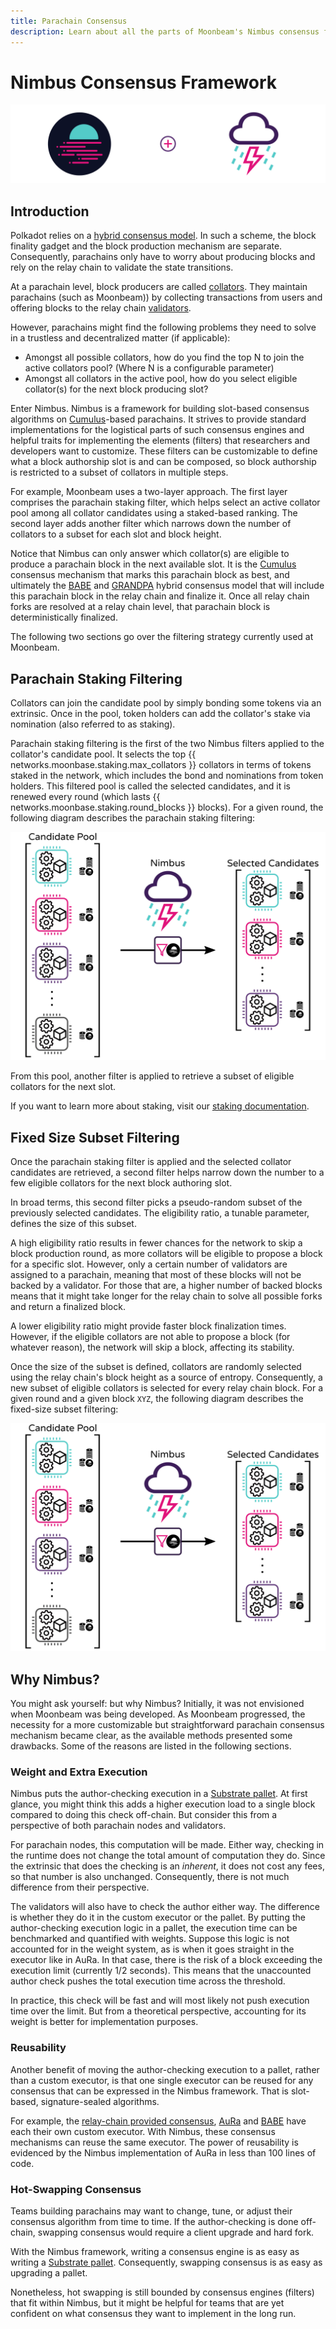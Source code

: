 ```yaml
---
title: Parachain Consensus
description: Learn about all the parts of Moonbeam's Nimbus consensus framework and how it works as part of the Polkadot's shared security model
---
```


# Nimbus Consensus Framework

![Moonbeam Consensus Banner](/images/consensus/consensus-banner.png)

## Introduction

Polkadot relies on a [hybrid consensus model](https://wiki.polkadot.network/docs/en/learn-consensus). In such a scheme, the block finality gadget and the block production mechanism are separate. Consequently, parachains only have to worry about producing blocks and rely on the relay chain to validate the state transitions.

At a parachain level, block producers are called [collators](https://wiki.polkadot.network/docs/en/learn-collator). They maintain parachains (such as Moonbeam)) by collecting transactions from users and offering blocks to the relay chain [validators](https://wiki.polkadot.network/docs/en/learn-validator).

However, parachains might find the following problems they need to solve in a trustless and decentralized matter (if applicable):

 - Amongst all possible collators, how do you find the top N to join the active collators pool? (Where N is a configurable parameter)
 - Amongst all collators in the active pool, how do you select eligible collator(s) for the next block producing slot?

Enter Nimbus. Nimbus is a framework for building slot-based consensus algorithms on [Cumulus](https://github.com/paritytech/cumulus)-based parachains. It strives to provide standard implementations for the logistical parts of such consensus engines and helpful traits for implementing the elements (filters) that researchers and developers want to customize. These filters can be customizable to define what a block authorship slot is and can be composed, so block authorship is restricted to a subset of collators in multiple steps.

For example, Moonbeam uses a two-layer approach. The first layer comprises the parachain staking filter, which helps select an active collator pool among all collator candidates using a staked-based ranking. The second layer adds another filter which narrows down the number of collators to a subset for each slot and block height.

Notice that Nimbus can only answer which collator(s) are eligible to produce a parachain block in the next available slot. It is the [Cumulus](https://wiki.polkadot.network/docs/en/build-cumulus#docsNav) consensus mechanism that marks this parachain block as best, and ultimately the [BABE](https://wiki.polkadot.network/docs/en/learn-consensus#babe) and [GRANDPA](https://wiki.polkadot.network/docs/en/learn-consensus#grandpa-finality-gadget) hybrid consensus model that will include this parachain block in the relay chain and finalize it. Once all relay chain forks are resolved at a relay chain level, that parachain block is deterministically finalized.

The following two sections go over the filtering strategy currently used at Moonbeam.

## Parachain Staking Filtering

Collators can join the candidate pool by simply bonding some tokens via an extrinsic. Once in the pool, token holders can add the collator's stake via nomination (also referred to as staking).

Parachain staking filtering is the first of the two Nimbus filters applied to the collator's candidate pool. It selects the top {{ networks.moonbase.staking.max_collators }} collators in terms of tokens staked in the network, which includes the bond and nominations from token holders. This filtered pool is called the selected candidates, and it is renewed every round (which lasts {{ networks.moonbase.staking.round_blocks }} blocks). For a given round, the following diagram describes the parachain staking filtering:

![Nimbus Parachain Staking Filter](/images/consensus/consensus-images1.png)

From this pool, another filter is applied to retrieve a subset of eligible collators for the next slot.

If you want to learn more about staking, visit our [staking documentation](/staking/overview).

## Fixed Size Subset Filtering

Once the parachain staking filter is applied and the selected collator candidates are retrieved, a second filter helps narrow down the number to a few eligible collators for the next block authoring slot.

In broad terms, this second filter picks a pseudo-random subset of the previously selected candidates. The eligibility ratio, a tunable parameter, defines the size of this subset.

A high eligibility ratio results in fewer chances for the network to skip a block production round, as more collators will be eligible to propose a block for a specific slot. However, only a certain number of validators are assigned to a parachain, meaning that most of these blocks will not be backed by a validator.  For those that are, a higher number of backed blocks means that it might take longer for the relay chain to solve all possible forks and return a finalized block.

A lower eligibility ratio might provide faster block finalization times. However, if the eligible collators are not able to propose a block (for whatever reason), the network will skip a block, affecting its stability.

Once the size of the subset is defined, collators are randomly selected using the relay chain's block height as a source of entropy. Consequently, a new subset of eligible collators is selected for every relay chain block. For a given round and a given block `XYZ`, the following diagram describes the fixed-size subset filtering: 

![Nimbus Parachain Staking Filter](/images/consensus/consensus-images1.png)

## Why Nimbus?

You might ask yourself: but why Nimbus? Initially, it was not envisioned when Moonbeam was being developed. As Moonbeam progressed, the necessity for a more customizable but straightforward parachain consensus mechanism became clear, as the available methods presented some drawbacks. Some of the reasons are listed in the following sections.

<!-- The [AuRa](https://crates.io/crates/sc-consensus-aura) (short for authority-round) consensus mechanism is based on a known list of authorities that take turns to produce blocks in every slot. Each authority can propose only one block per slot and builds on top of the longest chain. Aura is somewhat simplistic but very capable. However, how do you select this list of authorities? -->

### Weight and Extra Execution

Nimbus puts the author-checking execution in a [Substrate pallet](https://substrate.dev/docs/en/knowledgebase/runtime/pallets). At first glance, you might think this adds a higher execution load to a single block compared to doing this check off-chain. But consider this from a perspective of both parachain nodes and validators.

For parachain nodes, this computation will be made. Either way, checking in the runtime does not change the total amount of computation they do. Since the extrinsic that does the checking is an _inherent_, it does not cost any fees, so that number is also unchanged. Consequently, there is not much difference from their perspective.

The validators will also have to check the author either way. The difference is whether they do it in the custom executor or the pallet. By putting the author-checking execution logic in a pallet, the execution time can be benchmarked and quantified with weights. Suppose this logic is not accounted for in the weight system, as is when it goes straight in the executor like in AuRa. In that case, there is the risk of a block exceeding the execution limit (currently 1/2 seconds). This means that the unaccounted author check pushes the total execution time across the threshold.

In practice, this check will be fast and will most likely not push execution time over the limit. But from a theoretical perspective, accounting for its weight is better for implementation purposes.

### Reusability

Another benefit of moving the author-checking execution to a pallet, rather than a custom executor, is that one single executor can be reused for any consensus that can be expressed in the Nimbus framework. That is slot-based, signature-sealed algorithms. 

For example, the [relay-chain provided consensus](https://github.com/paritytech/cumulus/blob/master/client/consensus/relay-chain/src/lib.rs), [AuRa](https://crates.io/crates/sc-consensus-aura) and [BABE](https://crates.io/crates/sc-consensus-babe) have each their own custom executor. With Nimbus, these consensus mechanisms can reuse the same executor. The power of reusability is evidenced by the Nimbus implementation of AuRa in less than 100 lines of code.

### Hot-Swapping Consensus

Teams building parachains may want to change, tune, or adjust their consensus algorithm from time to time. If the author-checking is done off-chain, swapping consensus would require a client upgrade and hard fork.

With the Nimbus framework, writing a consensus engine is as easy as writing a [Substrate pallet](https://substrate.dev/docs/en/knowledgebase/runtime/pallets). Consequently, swapping consensus is as easy as upgrading a pallet. 

Nonetheless, hot swapping is still bounded by consensus engines (filters) that fit within Nimbus, but it might be helpful for teams that are yet confident on what consensus they want to implement in the long run.